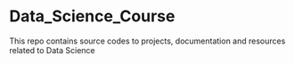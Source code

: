 # Data_Science_Course
This repo contains source codes to projects, documentation and resources related to Data Science
